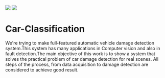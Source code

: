 ![](http://img.shields.io/static/v1?label=Phase&message=In%20Develeopment&color=blueviolet&style=plastic&logo=appveyor) ![](https://img.shields.io/static/v1?label=License&message=GPL-3.0&color=blueviolet&style=plastic&logo=appveyor)
# Car-Classification
We're trying to make full-featured automatic vehicle damage detection system.This system has many applications in Computer vision and also in fault detection.The main objective of this work is to show a system that solves the practical problem of car damage detection for real scenes. All steps of the process, from data acquisition to damage detection are considered to achieve good result.
